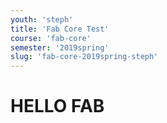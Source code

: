 ```yaml
---
youth: 'steph'
title: 'Fab Core Test'
course: 'fab-core'
semester: '2019spring'
slug: 'fab-core-2019spring-steph'
---
```


# HELLO FAB